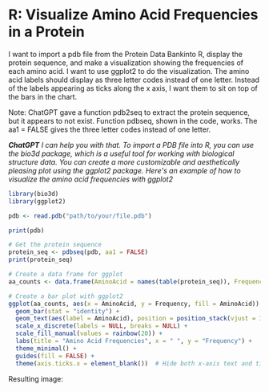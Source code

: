 # R: Visualize Amino Acid Frequencies in a Protein

I want to import a pdb file from the Protein Data Bankinto R, display the protein sequence, 
and make a visualization showing the frequencies of each amino acid. I want to use ggplot2 
to do the visualization. The amino acid labels should display as three letter codes instead
of one letter. Instead of the labels appearing as ticks along the x axis, I want them to 
sit on top of the bars in the chart.

Note: ChatGPT gave a function pdb2seq to extract the protein sequence, but it appears to
not exist. Function pdbseq, shown in the code, works. The aa1 = FALSE gives the three letter
codes instead of one letter.

***ChatGPT***
*I can help you with that. To import a PDB file into R, you can use the bio3d package, 
which is a useful tool for working with biological structure data. You can create 
a more customizable and aesthetically pleasing plot using the ggplot2 package. 
Here's an example of how to visualize the amino acid frequencies with ggplot2*

```r
library(bio3d)
library(ggplot2)

pdb <- read.pdb("path/to/your/file.pdb")

print(pdb)

# Get the protein sequence
protein_seq <- pdbseq(pdb, aa1 = FALSE)
print(protein_seq)

# Create a data frame for ggplot
aa_counts <- data.frame(AminoAcid = names(table(protein_seq)), Frequency = as.numeric(table(protein_seq)))

# Create a bar plot with ggplot2
ggplot(aa_counts, aes(x = AminoAcid, y = Frequency, fill = AminoAcid)) +
  geom_bar(stat = "identity") +
  geom_text(aes(label = AminoAcid), position = position_stack(vjust = 1.1), color =          "black", size = 3) + 
  scale_x_discrete(labels = NULL, breaks = NULL) + 
  scale_fill_manual(values = rainbow(20)) +
  labs(title = "Amino Acid Frequencies", x = " ", y = "Frequency") +
  theme_minimal() +
  guides(fill = FALSE) +
  theme(axis.ticks.x = element_blank())  # Hide both x-axis text and ticks

```

Resulting image:

